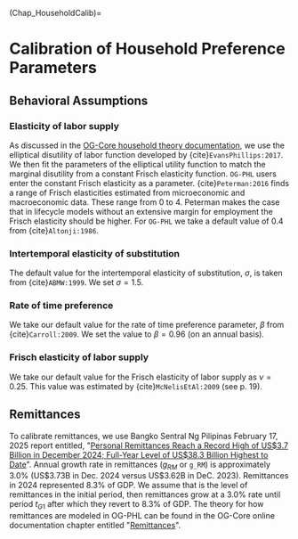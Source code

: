 (Chap_HouseholdCalib)=
# Calibration of Household Preference Parameters

## Behavioral Assumptions

### Elasticity of labor supply

As discussed in the [OG-Core household theory documentation](https://pslmodels.github.io/OG-Core/content/theory/households.html), we use the elliptical disutility of labor function developed by {cite}`EvansPhillips:2017`.  We then fit the parameters of the elliptical utility function to match the marginal disutility from a constant Frisch elasticity function.  `OG-PHL` users enter the constant Frisch elasticity as a parameter.  {cite}`Peterman:2016` finds a range of Frisch elasticities estimated from microeconomic and macroeconomic data.  These range from 0 to 4.  Peterman makes the case that in lifecycle models without an extensive margin for employment the  Frisch elasticity should be higher. For `OG-PHL` we take a default value of 0.4 from {cite}`Altonji:1986`.

### Intertemporal elasticity of substitution

The default value for the intertemporal elasticity of substitution, $\sigma$, is taken from {cite}`ABMW:1999`.  We set $\sigma=1.5$.

### Rate of time preference

We take our default value for the rate of time preference parameter, $\beta$ from {cite}`Carroll:2009`.  We set the value to $\beta=0.96$ (on an annual basis).

### Frisch elasticity of labor supply
We take our default value for the Frisch elasticity of labor supply as $\nu=0.25$. This value was estimated by {cite}`McNelisEtAl:2009` (see p. 19).

## Remittances
To calibrate remittances, we use Bangko Sentral Ng Pilipinas February 17, 2025 report entitled, "[Personal Remittances Reach a Record High of US\$3.7 Billion in December 2024; Full-Year Level of US\$38.3 Billion Highest to Date](https://www.bsp.gov.ph/SitePages/MediaAndResearch/MediaDisp.aspx?ItemId=7426)". Annual growth rate in remittances ($g_{RM}$ or `g_RM`) is approximately 3.0% (US\$3.73B in Dec. 2024 versus US\$3.62B in DeC. 2023). Remittances in 2024 represented 8.3% of GDP. We assume that is the level of remittances in the initial period, then remittances grow at a 3.0% rate until period $t_{G1}$ after which they revert to 8.3% of GDP. The theory for how remittances are modeled in OG-PHL can be found in the OG-Core online documentation chapter entitled "[Remittances](https://pslmodels.github.io/OG-Core/content/theory/households.html#remittances)".
